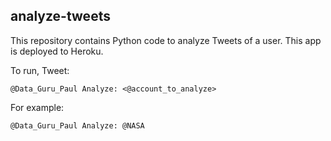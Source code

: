 ## analyze-tweets
This repository contains Python code to analyze Tweets of a user.
This app is deployed to Heroku.

To run, Tweet:
```
@Data_Guru_Paul Analyze: <@account_to_analyze>
```
For example:
```
@Data_Guru_Paul Analyze: @NASA
```
